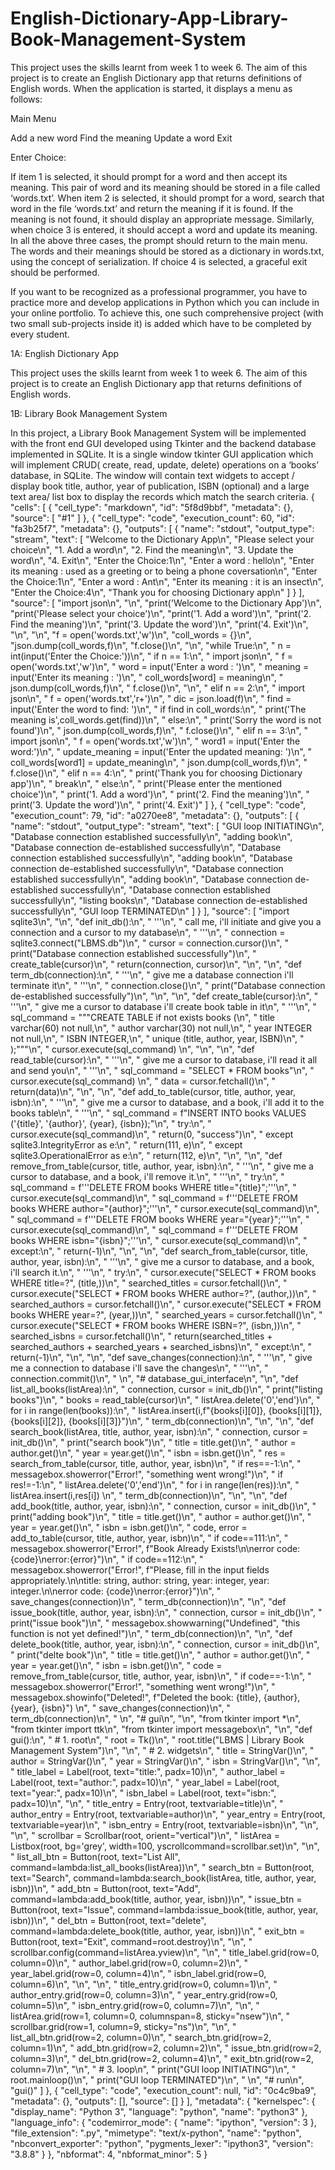# English-Dictionary-App-Library-Book-Management-System
This project uses the skills learnt from week 1 to week 6. The aim of this project is to create an English Dictionary app that returns definitions of English words. When the application is started, it displays a menu as follows:

Main Menu

Add a new word
Find the meaning
Update a word
Exit

Enter Choice:

If item 1 is selected, it should prompt for a word and then accept its meaning. This pair of word and its meaning should be stored in a file called ‘words.txt’. When item 2 is selected, it should prompt for a word, search that word in the file ‘words.txt’ and return the meaning if it is found. If the meaning is not found, it should display an appropriate message. Similarly, when choice 3 is entered, it should accept a word and update its meaning. In all the above three cases, the prompt should return to the main menu. The words and their meanings should be stored as a dictionary in words.txt, using the concept of serialization. If choice 4 is selected, a graceful exit should be performed.
 
If you want to be recognized as a professional programmer, you have to practice more and develop applications in Python which you can include in your online portfolio. To achieve this, one such comprehensive project (with two small sub-projects inside it) is added which have to be completed by every student.

1A: English Dictionary App

This project uses the skills learnt from week 1 to week 6. The aim of this project is to create an English Dictionary app that returns definitions of English words.

1B: Library Book Management System

In this project, a Library Book Management System will be implemented with the front end GUI developed using Tkinter and the backend database implemented in SQLite. It is a single window tkinter GUI application which will implement CRUD( create, read, update, delete) operations on a ‘books’ database, in SQLite. The window will contain text widgets to accept / display book title, author, year of publication, ISBN (optional) and a large text area/ list box to display the records which match the search criteria.
{
"cells": [
{
"cell_type": "markdown",
"id": "5f8d9bbf",
"metadata": {},
"source": [
"#1"
]
},
{
"cell_type": "code",
"execution_count": 60,
"id": "fa3b25f7",
"metadata": {},
"outputs": [
{
"name": "stdout",
"output_type": "stream",
"text": [
"Welcome to the Dictionary App\n",
"Please select your choice\n",
"1. Add a word\n",
"2. Find the meaning\n",
"3. Update the word\n",
"4. Exit\n",
"Enter the Choice:1\n",
"Enter a word : hello\n",
"Enter its meaning : used as a greeting or to being a phone coversation\n",
"Enter the Choice:1\n",
"Enter a word : Ant\n",
"Enter its meaning : it is an insect\n",
"Enter the Choice:4\n",
"Thank you for choosing Dictionary app\n"
]
}
],
"source": [
"import json\n",
"\n",
"print('Welcome to the Dictionary App')\n",
"print('Please select your choice')\n",
"print('1. Add a word')\n",
"print('2. Find the meaning')\n",
"print('3. Update the word')\n",
"print('4. Exit')\n",
"\n",
"\n",
"f = open('words.txt','w')\n",
"coll_words = {}\n",
"json.dump(coll_words,f)\n",
"f.close()\n",
"\n",
"while True:\n",
" n = int(input('Enter the Choice:'))\n",
" if n == 1:\n",
" import json\n",
" f = open('words.txt','w')\n",
" word = input('Enter a word : ')\n",
" meaning = input('Enter its meaning : ')\n",
" coll_words[word] = meaning\n",
" json.dump(coll_words,f)\n",
" f.close()\n",
"\n",
" elif n == 2:\n",
" import json\n",
" f = open('words.txt','r+')\n",
" dic = json.load(f)\n",
" find = input('Enter the word to find: ')\n",
" if find in coll_words:\n",
" print('The meaning is',coll_words.get(find))\n",
" else:\n",
" print('Sorry the word is not found')\n",
" json.dump(coll_words,f)\n",
" f.close()\n",
" elif n == 3:\n",
" import json\n",
" f = open('words.txt','w')\n",
" word1 = input('Enter the word:')\n",
" update_meaning = input('Enter the updated meaning: ')\n",
" coll_words[word1] = update_meaning\n",
" json.dump(coll_words,f)\n",
" f.close()\n",
" elif n == 4:\n",
" print('Thank you for choosing Dictionary app')\n",
" break\n",
" else:\n",
" print('Please enter the mentioned choice')\n",
" print('1. Add a word')\n",
" print('2. Find the meaning')\n",
" print('3. Update the word')\n",
" print('4. Exit')"
]
},
{
"cell_type": "code",
"execution_count": 79,
"id": "a0270ee8",
"metadata": {},
"outputs": [
{
"name": "stdout",
"output_type": "stream",
"text": [
"GUI loop INITIATING\n",
"Database connection established successfully\n",
"adding book\n",
"Database connection de-established successfully\n",
"Database connection established successfully\n",
"adding book\n",
"Database connection de-established successfully\n",
"Database connection established successfully\n",
"adding book\n",
"Database connection de-established successfully\n",
"Database connection established successfully\n",
"listing books\n",
"Database connection de-established successfully\n",
"GUI loop TERMINATED\n"
]
}
],
"source": [
"import sqlite3\n",
"\n",
"def init_db():\n",
" '''\n",
" call me, i'll initiate and give you a connection and a cursor to my database\n",
" '''\n",
" connection = sqlite3.connect(\"LBMS.db\")\n",
" cursor = connection.cursor()\n",
" print(\"Database connection established successfully\")\n",
" create_table(cursor)\n",
" return(connection, cursor)\n",
"\n",
"\n",
"def term_db(connection):\n",
" '''\n",
" give me a database connection i'll terminate it\n",
" '''\n",
" connection.close()\n",
" print(\"Database connection de-established successfully\")\n",
"\n",
"\n",
"def create_table(cursor):\n",
" '''\n",
" give me a cursor to database i'll create book table in it\n",
" '''\n",
" sql_command = \"\"\"CREATE TABLE if not exists books (\n",
" title varchar(60) not null,\n",
" author varchar(30) not null,\n",
" year INTEGER not null,\n",
" ISBN INTEGER,\n",
" unique (title, author, year, ISBN)\n",
" );\"\"\"\n",
" cursor.execute(sql_command) \n",
"\n",
"\n",
"def read_table(cursor):\n",
" '''\n",
" give me a cursor to database, i'll read it all and send you\n",
" '''\n",
" sql_command = \"SELECT * FROM books\"\n",
" cursor.execute(sql_command) \n",
" data = cursor.fetchall()\n",
" return(data)\n",
"\n",
"\n",
"def add_to_table(cursor, title, author, year, isbn):\n",
" '''\n",
" give me a cursor to database, and a book, i'll add it to the books table\n",
" '''\n",
" sql_command = f\"INSERT INTO books VALUES ('{title}', '{author}', {year}, {isbn});\"\n",
" try:\n",
" cursor.execute(sql_command)\n",
" return(0, \"success\")\n",
" except sqlite3.IntegrityError as e:\n",
" return(111, e)\n",
" except sqlite3.OperationalError as e:\n",
" return(112, e)\n",
"\n",
"\n",
"def remove_from_table(cursor, title, author, year, isbn):\n",
" '''\n",
" give me a cursor to database, and a book, i'll remove it.\n",
" '''\n",
" try:\n",
" sql_command = f'''DELETE FROM books WHERE title=\"{title}\";'''\n",
" cursor.execute(sql_command)\n",
" sql_command = f'''DELETE FROM books WHERE author=\"{author}\";'''\n",
" cursor.execute(sql_command)\n",
" sql_command = f'''DELETE FROM books WHERE year=\"{year}\";'''\n",
" cursor.execute(sql_command)\n",
" sql_command = f'''DELETE FROM books WHERE isbn=\"{isbn}\";'''\n",
" cursor.execute(sql_command)\n",
" except:\n",
" return(-1)\n",
"\n",
"\n",
"def search_from_table(cursor, title, author, year, isbn):\n",
" '''\n",
" give me a cursor to database, and a book, i'll search it.\n",
" '''\n",
" try:\n",
" cursor.execute(\"SELECT * FROM books WHERE title=?\", (title,))\n",
" searched_titles = cursor.fetchall()\n",
" cursor.execute(\"SELECT * FROM books WHERE author=?\", (author,))\n",
" searched_authors = cursor.fetchall()\n",
" cursor.execute(\"SELECT * FROM books WHERE year=?\", (year,))\n",
" searched_years = cursor.fetchall()\n",
" cursor.execute(\"SELECT * FROM books WHERE ISBN=?\", (isbn,))\n",
" searched_isbns = cursor.fetchall()\n",
" return(searched_titles + searched_authors + searched_years + searched_isbns)\n",
" except:\n",
" return(-1)\n",
"\n",
"\n",
"def save_changes(connection):\n",
" '''\n",
" give me a connection to database i'll save the changes\n",
" '''\n",
" connection.commit()\n",
" \n",
"# database_gui_interface\n",
"\n",
"def list_all_books(listArea):\n",
" connection, cursor = init_db()\n",
" print(\"listing books\")\n",
" books = read_table(cursor)\n",
" listArea.delete('0','end')\n",
" for i in range(len(books)):\n",
" listArea.insert(i,f\"{books[i][0]}, {books[i][1]}, {books[i][2]}, {books[i][3]}\")\n",
" term_db(connection)\n",
"\n",
"\n",
"def search_book(listArea, title, author, year, isbn):\n",
" connection, cursor = init_db()\n",
" print(\"search book\")\n",
" title = title.get()\n",
" author = author.get()\n",
" year = year.get()\n",
" isbn = isbn.get()\n",
" res = search_from_table(cursor, title, author, year, isbn)\n",
" if res==-1:\n",
" messagebox.showerror(\"Error!\", \"something went wrong!\")\n",
" if res!=-1:\n",
" listArea.delete('0','end')\n",
" for i in range(len(res)):\n",
" listArea.insert(i,res[i]) \n",
" term_db(connection)\n",
"\n",
"\n",
"def add_book(title, author, year, isbn):\n",
" connection, cursor = init_db()\n",
" print(\"adding book\")\n",
" title = title.get()\n",
" author = author.get()\n",
" year = year.get()\n",
" isbn = isbn.get()\n",
" code, error = add_to_table(cursor, title, author, year, isbn)\n",
" if code==111:\n",
" messagebox.showerror(\"Error!\", f\"Book Already Exists!\\n\\nerror code: {code}\\nerror:{error}\")\n",
" if code==112:\n",
" messagebox.showerror(\"Error!\", f\"Please, fill in the input fields appropriately.\\n\\ntitle: string, author: string, year: integer, year: integer.\\n\\nerror code: {code}\\nerror:{error}\")\n",
" save_changes(connection)\n",
" term_db(connection)\n",
"\n",
"def issue_book(title, author, year, isbn):\n",
" connection, cursor = init_db()\n",
" print(\"issue book\")\n",
" messagebox.showwarning(\"Undefined\", \"this function is not yet defined!\")\n",
" term_db(connection)\n",
"\n",
"def delete_book(title, author, year, isbn):\n",
" connection, cursor = init_db()\n",
" print(\"delte book\")\n",
" title = title.get()\n",
" author = author.get()\n",
" year = year.get()\n",
" isbn = isbn.get()\n",
" code = remove_from_table(cursor, title, author, year, isbn)\n",
" if code==-1:\n",
" messagebox.showerror(\"Error!\", \"something went wrong!\")\n",
" messagebox.showinfo(\"Deleted!\", f\"Deleted the book: {title}, {author}, {year}, {isbn}\") \n",
" save_changes(connection)\n",
" term_db(connection)\n",
" \n",
"# gui\n",
"\n",
"from tkinter import *\n",
"from tkinter import ttk\n",
"from tkinter import messagebox\n",
"\n",
"def gui():\n",
" # 1. root\n",
" root = Tk()\n",
" root.title(\"LBMS | Library Book Management System\")\n",
"\n",
" # 2. widgets\n",
" title = StringVar()\n",
" author = StringVar()\n",
" year = StringVar()\n",
" isbn = StringVar()\n",
"\n",
" title_label = Label(root, text=\"title:\", padx=10)\n",
" author_label = Label(root, text=\"author:\", padx=10)\n",
" year_label = Label(root, text=\"year:\", padx=10)\n",
" isbn_label = Label(root, text=\"isbn:\", padx=10)\n",
"\n",
" title_entry = Entry(root, textvariable=title)\n",
" author_entry = Entry(root, textvariable=author)\n",
" year_entry = Entry(root, textvariable=year)\n",
" isbn_entry = Entry(root, textvariable=isbn)\n",
"\n",
"\n",
" scrollbar = Scrollbar(root, orient=\"vertical\")\n",
" listArea = Listbox(root, bg='grey', width=100, yscrollcommand=scrollbar.set)\n",
"\n",
" list_all_btn = Button(root, text=\"List All\", command=lambda:list_all_books(listArea))\n",
" search_btn = Button(root, text=\"Search\", command=lambda:search_book(listArea, title, author, year, isbn))\n",
" add_btn = Button(root, text=\"Add\", command=lambda:add_book(title, author, year, isbn))\n",
" issue_btn = Button(root, text=\"Issue\", command=lambda:issue_book(title, author, year, isbn))\n",
" del_btn = Button(root, text=\"delete\", command=lambda:delete_book(title, author, year, isbn))\n",
" exit_btn = Button(root, text=\"Exit\", command=root.destroy)\n",
"\n",
" scrollbar.config(command=listArea.yview)\n",
"\n",
" title_label.grid(row=0, column=0)\n",
" author_label.grid(row=0, column=2)\n",
" year_label.grid(row=0, column=4)\n",
" isbn_label.grid(row=0, column=6)\n",
"\n",
"\n",
" title_entry.grid(row=0, column=1)\n",
" author_entry.grid(row=0, column=3)\n",
" year_entry.grid(row=0, column=5)\n",
" isbn_entry.grid(row=0, column=7)\n",
"\n",
" listArea.grid(row=1, column=0, columnspan=8, sticky=\"nsew\")\n",
" scrollbar.grid(row=1, column=9, sticky=\"ns\")\n",
"\n",
" list_all_btn.grid(row=2, column=0)\n",
" search_btn.grid(row=2, column=1)\n",
" add_btn.grid(row=2, column=2)\n",
" issue_btn.grid(row=2, column=3)\n",
" del_btn.grid(row=2, column=4)\n",
" exit_btn.grid(row=2, column=7)\n",
"\n",
" # 3. loop\n",
" print(\"GUI loop INITIATING\")\n",
" root.mainloop()\n",
" print(\"GUI loop TERMINATED\")\n",
" \n",
"# run\n",
"gui()"
]
},
{
"cell_type": "code",
"execution_count": null,
"id": "0c4c9ba9",
"metadata": {},
"outputs": [],
"source": []
}
],
"metadata": {
"kernelspec": {
"display_name": "Python 3",
"language": "python",
"name": "python3"
},
"language_info": {
"codemirror_mode": {
"name": "ipython",
"version": 3
},
"file_extension": ".py",
"mimetype": "text/x-python",
"name": "python",
"nbconvert_exporter": "python",
"pygments_lexer": "ipython3",
"version": "3.8.8"
}
},
"nbformat": 4,
"nbformat_minor": 5
}
